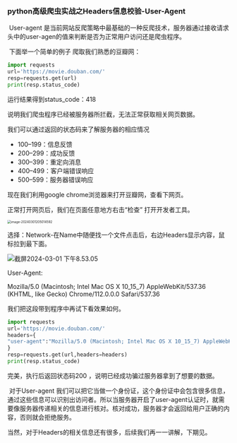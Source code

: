 ### python高级爬虫实战之Headers信息校验-User-Agent

​		User-agent 是当前网站反爬策略中最基础的一种反爬技术，服务器通过接收请求头中的user-agen的值来判断是否为正常用户访问还是爬虫程序。

​        下面举一个简单的例子 爬取我们熟悉的豆瓣网：

```python
import requests                                                                                                                                   
url='https://movie.douban.com/'                                                                                                                                                                                                                                                                
resp=requests.get(url)                                                                                                                            
print(resp.status_code)                                                                                                                                                                                                                                                                          
```

运行结果得到status_code：418

说明我们爬虫程序已经被服务器所拦截，无法正常获取相关网页数据。

我们可以通过返回的状态码来了解服务器的相应情况

- 100–199：信息反馈
- 200–299：成功反馈
- 300–399：重定向消息
- 400–499：客户端错误响应
- 500–599：服务器错误响应

现在我们利用google chrome浏览器来打开豆瓣网，查看下网页。

正常打开网页后，我们在页面任意地方右击“检查” 打开开发者工具。

<img src="https://s2.loli.net/2024/03/01/ime1CM9vWIGAU2D.png" alt="image-20240301205014592" style="zoom:50%;" />



选择：Network-在Name中随便找一个文件点击后，右边Headers显示内容，鼠标拉到最下面。

![截屏2024-03-01 下午8.53.05](https://s2.loli.net/2024/03/01/XdjyBL5ClIYnT9F.png)

User-Agent: 

Mozilla/5.0 (Macintosh; Intel Mac OS X 10_15_7) AppleWebKit/537.36 (KHTML, like Gecko) Chrome/112.0.0.0 Safari/537.36

我们把这段带到程序中再试下看效果如何。

```python
import requests
url='https://movie.douban.com/'
headers={
"user-agent":"Mozilla/5.0 (Macintosh; Intel Mac OS X 10_15_7) AppleWebKit/537.36 (KHTML, like Gecko) Chrome/112.0.0.0 Safari/537.36"
}
resp=requests.get(url,headers=headers)
print(resp.status_code)
```

完美，执行后返回状态码200 ，说明已经成功骗过服务器拿到了想要的数据。

​		对于User-agent 我们可以把它当做一个身份证，这个身份证中会包含很多信息，通过这些信息可以识别出访问者。所以当服务器开启了user-agent认证时，就需要像服务器传递相关的信息进行核对。核对成功，服务器才会返回给用户正确的内容，否则就会拒绝服务。

当然，对于Headers的相关信息还有很多，后续我们再一一讲解，下期见。



